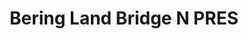 ---
unit_code: "BELA"
unit_name: "Bering Land Bridge N PRES"
unit_type: "National Preserve"
nps_region: "Alaska"
scalerank: 4
note: "null"
name: "Bering Land Bridge N PRES"
featureclass: "National Park Service"
geojson: >-
  {"type":"Feature","properties":{},"geometry":{"type":"Polygon","coordinates":[[[-162.7318115234375,65.78226725260417],[-162.7318115234375,65.78226725260417],[-162.71732584635416,65.78226725260417],[-162.71732584635416,65.676025390625],[-162.75113932291666,65.676025390625],[-162.765625,65.63736979166667],[-162.80428059895834,65.63736979166667],[-162.80428059895834,65.6229248046875],[-162.83805338541666,65.6229248046875],[-162.8525390625,65.59391276041667],[-162.89119466145834,65.59391276041667],[-162.92496744791666,65.5794677734375],[-162.92496744791666,65.55045572916667],[-162.89119466145834,65.55045572916667],[-162.8863525390625,65.4925537109375],[-162.8187255859375,65.4925537109375],[-162.8187255859375,65.43941243489584],[-162.765625,65.43941243489584],[-162.765625,65.39595540364584],[-162.83805338541666,65.39595540364584],[-162.8670654296875,65.36698404947917],[-162.9056396484375,65.36698404947917],[-162.9056396484375,65.35245768229167],[-162.765625,65.35245768229167],[-162.765625,65.29935709635417],[-162.78495279947916,65.2703857421875],[-162.833251953125,65.25590006510417],[-162.93465169270834,65.2752685546875],[-162.96846516927084,65.28971354166667],[-163.03605143229166,65.28971354166667],[-163.03120930989584,65.30419921875],[-163.137451171875,65.328369140625],[-163.15677897135416,65.34281412760417],[-163.2147216796875,65.35245768229167],[-163.35957845052084,65.33317057291667],[-163.39339192708334,65.35245768229167],[-163.47550455729166,65.3380126953125],[-163.51411946614584,65.35245768229167],[-163.57206217447916,65.35245768229167],[-163.61067708333334,65.30904134114584],[-163.68794759114584,65.284912109375],[-163.71207682291666,65.2945556640625],[-163.7169189453125,65.2703857421875],[-163.77006022135416,65.2510986328125],[-163.86177571614584,65.241455078125],[-163.84244791666666,65.2703857421875],[-163.89078776041666,65.2945556640625],[-163.9583740234375,65.35245768229167],[-164.06168619791666,65.39469401041667],[-164.17081705729166,65.43941243489584],[-164.17081705729166,65.55045572916667],[-164.22395833333334,65.5601806640625],[-164.22395833333334,65.589111328125],[-164.31087239583334,65.589111328125],[-164.3302001953125,65.60843912760417],[-164.37849934895834,65.61808268229167],[-164.37849934895834,65.66153971354167],[-164.36397298177084,65.676025390625],[-164.39778645833334,65.69535319010417],[-164.31087239583334,65.70499674479167],[-164.31087239583334,65.72428385416667],[-164.27705891927084,65.7340087890625],[-164.20463053385416,65.7340087890625],[-164.20463053385416,65.76778157552084],[-164.27705891927084,65.762939453125],[-164.29638671875,65.78226725260417],[-164.49800618489584,65.78226725260417],[-164.70638020833334,65.78226725260417],[-164.8758544921875,65.78226725260417],[-164.8758544921875,65.82572428385417],[-164.94832356770834,65.82572428385417],[-164.94832356770834,65.95609537760417],[-165.29488118489584,65.95609537760417],[-165.49275716145834,65.95609537760417],[-165.6802978515625,65.95609537760417],[-165.90950520833334,65.95609537760417],[-166.12825520833334,65.95609537760417],[-166.3052978515625,65.95609537760417],[-166.56595865885416,65.95609537760417],[-166.56595865885416,65.86918131510417],[-166.82096354166666,65.86918131510417],[-166.986083984375,65.86918131510417],[-166.98124186197916,65.73881022135417],[-167.09696451822916,65.73881022135417],[-167.1959228515625,65.73881022135417],[-167.29512532552084,65.73881022135417],[-167.29512532552084,65.78226725260417],[-167.44966634114584,65.78226725260417],[-167.4351806640625,65.7967529296875],[-167.45450846354166,65.81123860677084],[-167.4571533203125,65.8115234375],[-167.46830240885416,65.81632486979167],[-167.48518880208334,65.821044921875],[-167.5029296875,65.82328287760417],[-167.52107747395834,65.82267252604167],[-167.52107747395834,65.83011881510417],[-167.345947265625,65.8985595703125],[-167.288330078125,65.9052734375],[-167.28238932291666,65.8946533203125],[-167.26118977864584,65.88297526041667],[-167.21321614583334,65.86429850260417],[-167.18282063802084,65.8582763671875],[-167.15116373697916,65.85978190104167],[-167.05985514322916,65.87760416666667],[-166.98636881510416,65.90869140625],[-166.89347330729166,65.929443359375],[-166.8768310546875,65.94681803385417],[-166.9730224609375,65.97416178385417],[-166.92805989583334,65.99137369791667],[-166.8973388671875,65.99609375],[-166.85213216145834,66.00809733072917],[-166.83585611979166,66.01513671875],[-166.84769694010416,66.0091552734375],[-166.85965983072916,66.00467936197917],[-166.86991373697916,65.99857584635417],[-166.8768310546875,65.98779296875],[-166.85546875,65.98746744791667],[-166.81583658854166,65.9818115234375],[-166.79488118489584,65.98779296875],[-166.80033365885416,65.99222819010417],[-166.80997721354166,66.003173828125],[-166.81534830729166,66.00760904947917],[-166.8006591796875,66.01273600260417],[-166.7607421875,66.04239908854167],[-166.72493489583334,66.06131998697917],[-166.56595865885416,66.11014811197917],[-166.56595865885416,66.04300944010417],[-166.35738118489584,66.04300944010417],[-166.19075520833334,66.04300944010417],[-165.96671549479166,66.04300944010417],[-165.7740478515625,66.04300944010417],[-165.53446451822916,66.04300944010417],[-165.30078125,66.04300944010417],[-165.30078125,66.12992350260417],[-165.38773600260416,66.12992350260417],[-165.38773600260416,66.21683756510417],[-165.47200520833334,66.21683756510417],[-165.6002197265625,66.21683756510417],[-165.6002197265625,66.29838053385417],[-165.6002197265625,66.37052408854167],[-165.4876708984375,66.40230305989584],[-165.36348470052084,66.4189453125],[-165.3353271484375,66.429443359375],[-165.30574544270834,66.43693033854167],[-165.105224609375,66.4453125],[-165.074951171875,66.4403076171875],[-165.07661946614584,66.43631998697917],[-165.07755533854166,66.43314615885417],[-165.07902018229166,66.42997233072917],[-165.0823974609375,66.426025390625],[-165.07373046875,66.41507975260417],[-165.06197102864584,66.40751139322917],[-165.04813639322916,66.40250651041667],[-165.03336588541666,66.3992919921875],[-165.02652994791666,66.4224853515625],[-165.00630696614584,66.43086751302084],[-164.98087565104166,66.43375651041667],[-164.958251953125,66.4403076171875],[-164.95576985677084,66.44462076822917],[-164.9505615234375,66.460205078125],[-164.94462076822916,66.46695963541667],[-164.93115234375,66.47220865885417],[-164.89872233072916,66.47831217447917],[-164.73128255208334,66.53263346354167],[-164.71805826822916,66.55631510416667],[-164.52266438802084,66.58243815104167],[-164.27433268229166,66.602294921875],[-163.98636881510416,66.61222330729167],[-163.73628743489584,66.60343424479167],[-163.67569986979166,66.59228515625],[-163.62874348958334,66.56998697916667],[-163.90816243489584,66.5841064453125],[-163.93009440104166,66.58573404947917],[-163.9208984375,66.57316080729167],[-163.88289388020834,66.5694580078125],[-163.806884765625,66.56998697916667],[-163.78678385416666,66.56046549479167],[-163.77176920572916,66.5450439453125],[-163.76236979166666,66.52579752604167],[-163.75907389322916,66.50480143229167],[-163.7664794921875,66.48539225260417],[-163.78458658854166,66.470947265625],[-163.8642578125,66.43644205729167],[-163.86893717447916,66.429443359375],[-163.87211100260416,66.4200439453125],[-163.87967936197916,66.4111328125],[-163.88846842447916,66.4039306640625],[-163.8956298828125,66.3992919921875],[-163.88517252604166,66.3798828125],[-163.88814290364584,66.36661783854167],[-163.89485677083334,66.354248046875],[-163.8956298828125,66.33723958333334],[-163.86893717447916,66.309326171875],[-163.87044270833334,66.30826822916667],[-163.86966959635416,66.3026123046875],[-163.86494954427084,66.2952880859375],[-163.85465494791666,66.2894287109375],[-163.8765869140625,66.2659912109375],[-163.91874186197916,66.2464599609375],[-163.9649658203125,66.2330322265625],[-163.99930826822916,66.22737630208334],[-164.05403645833334,66.22701009114584],[-164.0782470703125,66.22261555989584],[-164.09830729166666,66.2103271484375],[-164.12027994791666,66.2039794921875],[-164.17569986979166,66.20817057291667],[-164.19108072916666,66.19327799479167],[-164.03206380208334,66.192138671875],[-163.98563639322916,66.2069091796875],[-163.99055989583334,66.189208984375],[-163.97745768229166,66.18355305989584],[-163.95975748697916,66.18701171875],[-163.95084635416666,66.19632975260417],[-163.94571940104166,66.20865885416667],[-163.93314615885416,66.21232096354167],[-163.91748046875,66.210693359375],[-163.90311686197916,66.2069091796875],[-163.89046223958334,66.1676025390625],[-163.85493977864584,66.13370768229167],[-163.80745442708334,66.1072998046875],[-163.75907389322916,66.09025065104167],[-163.68050130208334,66.07861328125],[-163.35441080729166,66.09765625],[-163.3387451171875,66.09330240885417],[-163.3043212890625,66.07902018229167],[-163.28641764322916,66.075927734375],[-163.189453125,66.07267252604167],[-163.1905517578125,66.06233723958334],[-163.1905517578125,65.95609537760417],[-163.300048828125,65.95609537760417],[-163.40303548177084,65.95609537760417],[-163.400634765625,65.89225260416667],[-163.398193359375,65.82572428385417],[-163.29679361979166,65.82572428385417],[-163.29679361979166,65.78226725260417],[-163.19588216145834,65.78226725260417],[-163.0916748046875,65.78226725260417],[-162.97810872395834,65.78226725260417],[-162.97810872395834,65.82572428385417],[-162.8416748046875,65.82572428385417],[-162.7318115234375,65.82572428385417],[-162.7318115234375,65.78226725260417]]]}}
number: 58
title: "Bering Land Bridge N PRES"
---